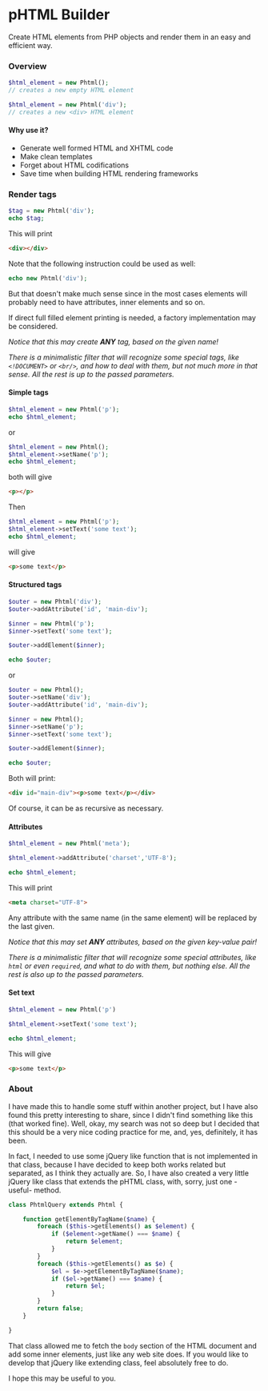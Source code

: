 # pHTML Builder
Create HTML elements from PHP objects and render them in an easy and efficient way.
### Overview
```php
$html_element = new Phtml();
// creates a new empty HTML element
```
```php
$html_element = new Phtml('div');
// creates a new <div> HTML element
```
#### Why use it?
* Generate well formed HTML and XHTML code
* Make clean templates
* Forget about HTML codifications
* Save time when building HTML rendering frameworks
### Render tags
```php
$tag = new Phtml('div');
echo $tag;
```
This will print
```html
<div></div>
```
Note that the following instruction could be used as well:
```php
echo new Phtml('div');
```
But that doesn't make much sense since in the most cases elements will probably need to have attributes, inner elements and so on.

If direct full filled element printing is needed, a factory implementation may be considered.

_Notice that this may create **ANY** tag, based on the given name!_

_There is a minimalistic filter that will recognize some special tags, like `<!DOCUMENT>` or `<br/>`, and how to deal with them, but not much more in that sense. All the rest is up to the passed parameters._
#### Simple tags
```php
$html_element = new Phtml('p');
echo $html_element;
```
or
```php
$html_element = new Phtml();
$html_element->setName('p');
echo $html_element;
```
both will give
```html
<p></p>
```
Then
```php
$html_element = new Phtml('p');
$html_element->setText('some text');
echo $html_element;
```
will give
```html
<p>some text</p>
```
#### Structured tags
```php
$outer = new Phtml('div');
$outer->addAttribute('id', 'main-div');

$inner = new Phtml('p');
$inner->setText('some text');

$outer->addElement($inner);

echo $outer;
```
or
```php
$outer = new Phtml();
$outer->setName('div');
$outer->addAttribute('id', 'main-div');

$inner = new Phtml();
$inner->setName('p');
$inner->setText('some text');

$outer->addElement($inner);

echo $outer;
```
Both will print:
```html
<div id="main-div"><p>some text</p></div>
```
Of course, it can be as recursive as necessary.
#### Attributes
```php
$html_element = new Phtml('meta');

$html_element->addAttribute('charset','UTF-8');

echo $html_element;
```
This will print
```html
<meta charset="UTF-8">
```
Any attribute with the same name (in the same element) will be replaced by the last given.

_Notice that this may set **ANY** attributes, based on the given key-value pair!_

_There is a minimalistic filter that will recognize some special attributes, like `html` or even `required`, and what to do with them, but nothing else. All the rest is also up to the passed parameters._
#### Set text
```php
$html_element = new Phtml('p')

$html_element->setText('some text');

echo $html_element;
```
This will give
```html
<p>some text</p>
```
### About
I have made this to handle some stuff within another project, but I have also found this pretty interesting to share, since I didn't find something like this (that worked fine).
Well, okay, my search was not so deep but I decided that this should be a very nice coding practice for me, and, yes, definitely, it has been.

In fact, I needed to use some jQuery like function that is not implemented in that class, because I have decided to keep both works related but separated, as I think they actually are.
So, I have also created a very little jQuery like class that extends the pHTML class, with, sorry, just one -useful- method.
```php
class PhtmlQuery extends Phtml {

    function getElementByTagName($name) {
        foreach ($this->getElements() as $element) {
            if ($element->getName() === $name) {
                return $element;
            }
        }
        foreach ($this->getElements() as $e) {
            $el = $e->getElementByTagName($name);
            if ($el->getName() === $name) {
                return $el;
            }
        }
        return false;
    }

}
```
That class allowed me to fetch the `body` section of the HTML document and add some inner elements, just like any web site does.
If you would like to develop that jQuery like extending class, feel absolutely free to do.

I hope this may be useful to you.